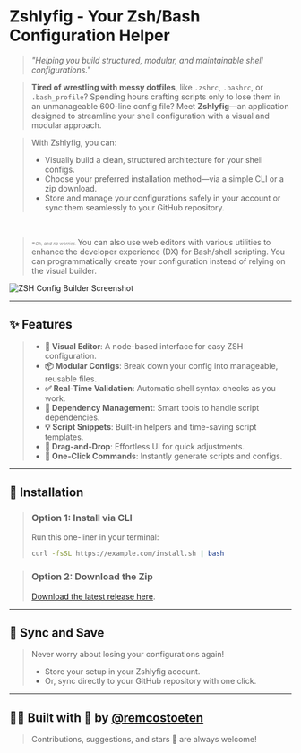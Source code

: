 # Zshlyfig - Your Zsh/Bash Configuration Helper
> *"Helping you build structured, modular, and maintainable shell configurations."*

> **Tired of wrestling with messy dotfiles**, like `.zshrc`, `.bashrc`, or `.bash_profile`? Spending hours crafting scripts only to lose them in an unmanageable 600-line config file? Meet **Zshlyfig**—an application designed to streamline your shell configuration with a visual and modular approach.

> With Zshlyfig, you can:
>
> - Visually build a clean, structured architecture for your shell configs.
> - Choose your preferred installation method—via a simple CLI or a zip download.
> - Store and manage your configurations safely in your account or sync them seamlessly to your GitHub repository.

<br/>

>  -<i><span style="font-size: 0.5rem; font-weight: 300;">Oh, and no worries. </i>You can also use web editors with various utilities to enhance the developer experience (DX) for Bash/shell scripting. You can programmatically create your configuration instead of relying on the visual builder.</span> 


![ZSH Config Builder Screenshot](https://source.unsplash.com/random/1200x630/?code)

---

## ✨ Features  

> - **🎨 Visual Editor**: A node-based interface for easy ZSH configuration.  
> - **📦 Modular Configs**: Break down your config into manageable, reusable files.  
> - **✅ Real-Time Validation**: Automatic shell syntax checks as you work.  
> - **🔌 Dependency Management**: Smart tools to handle script dependencies.  
> - **💡 Script Snippets**: Built-in helpers and time-saving script templates.  
> - **🎯 Drag-and-Drop**: Effortless UI for quick adjustments.  
> - **🚀 One-Click Commands**: Instantly generate scripts and configs.

---

## 🔧 Installation  

> ### Option 1: Install via CLI  
> Run this one-liner in your terminal:  
> ```bash  
> curl -fsSL https://example.com/install.sh | bash  
> ```  

> ### Option 2: Download the Zip  
> [Download the latest release here](https://example.com).

---

## 💾 Sync and Save  

> Never worry about losing your configurations again!  
> - Store your setup in your Zshlyfig account.  
> - Or, sync directly to your GitHub repository with one click.

---

## 👨‍💻 Built with 💙 by [@remcostoeten](https://github.com/remcostoeten)  

> Contributions, suggestions, and stars 🌟 are always welcome!
